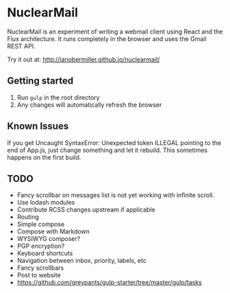 # NuclearMail
NuclearMail is an experiment of writing a webmail client using React and the Flux architecture. It runs completely in the browser and uses the Gmail REST API.

Try it out at: http://ianobermiller.github.io/nuclearmail/

## Getting started

1. Run `gulp` in the root directory
2. Any changes will automatically refresh the browser

## Known Issues

If you get Uncaught SyntaxError: Unexpected token ILLEGAL pointing to the end of App.js, just change something and let it rebuild. This sometimes happens on the first build.

## TODO

- Fancy scrollbar on messages list is not yet working with infinite scroll.
- Use lodash modules
- Contribute RCSS changes upstream if applicable
- Routing
- Simple compose
- Compose with Markdown
- WYSIWYG composer?
- PGP encryption?
- Keyboard shortcuts
- Navigation between inbox, priority, labels, etc
- Fancy scrollbars
- Post to website
- https://github.com/greypants/gulp-starter/tree/master/gulp/tasks
